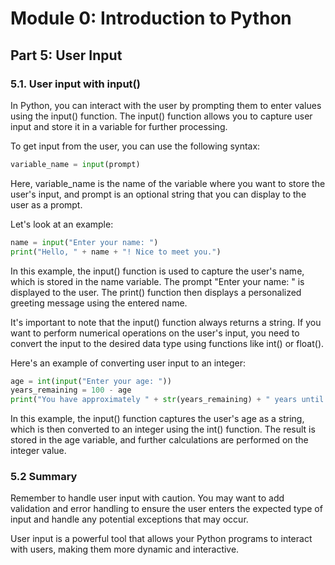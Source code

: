 # Module 0: Introduction to Python

## Part 5:  User Input

### 5.1. User input with input()

In Python, you can interact with the user by prompting them to enter values using the input() function. The input() function
allows you to capture user input and store it in a variable for further processing.

To get input from the user, you can use the following syntax:

```python
variable_name = input(prompt)
```

Here, variable_name is the name of the variable where you want to store the user's input, and prompt is an optional string that you can display to the user as a prompt.

Let's look at an example:

```python
name = input("Enter your name: ")
print("Hello, " + name + "! Nice to meet you.")
```

In this example, the input() function is used to capture the user's name, which is stored in the name variable. The prompt "Enter your name: " is displayed to the user. The print() function then displays a personalized greeting message using the entered name.

It's important to note that the input() function always returns a string. If you want to perform numerical operations on the user's input, you need to convert the input to the desired data type using functions like int() or float().

Here's an example of converting user input to an integer:

```python
age = int(input("Enter your age: "))
years_remaining = 100 - age
print("You have approximately " + str(years_remaining) + " years until you turn 100.")
```

In this example, the input() function captures the user's age as a string, which is then converted to an integer using the int() function. The result is stored in the age variable, and further calculations are performed on the integer value.

### 5.2 Summary

Remember to handle user input with caution. You may want to add validation and error handling to ensure the user enters the expected type of input and handle any potential exceptions that may occur.

User input is a powerful tool that allows your Python programs to interact with users, making them more dynamic and interactive.